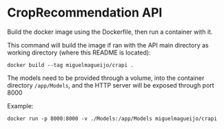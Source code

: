 # CropRecommendation API

Build the docker image using the Dockerfile, then run a container with it.

This command will build the image if ran with the API main directory as working directory (where this README is located):

`docker build --tag miguelmagueijo/crapi .`

The models need to be provided through a volume, into the container directory `/app/Models`, and the HTTP server will be exposed through port 8000

Example:

`docker run -p 8000:8000 -v ./Models:/app/Models miguelmagueijo/crapi`
